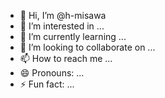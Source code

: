 - 👋 Hi, I’m @h-misawa
- 👀 I’m interested in ...
- 🌱 I’m currently learning ...
- 💞️ I’m looking to collaborate on ...
- 📫 How to reach me ...
- 😄 Pronouns: ...
- ⚡ Fun fact: ...

<!---
h-misawa/h-misawa is a ✨ special ✨ repository because its `README.md` (this file) appears on your GitHub profile.
You can click the Preview link to take a look at your changes.
--->
